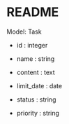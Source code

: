 # README

Model: Task

* id : integer
* name : string

* content : text

* limit_date : date

* status : string

* priority : string


